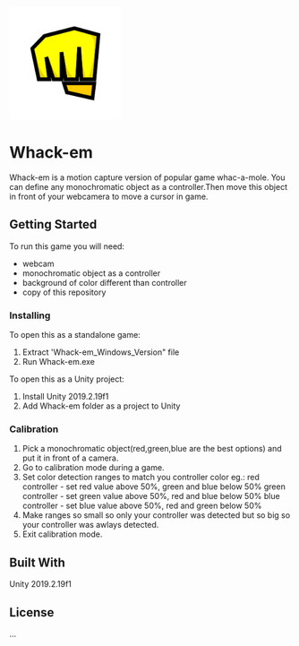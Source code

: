 <img src="Whack-em/Assets/Sprites/simple/marker.png" width="200">

# Whack-em

Whack-em is a motion capture version of popular game whac-a-mole. You can define any monochromatic object as a controller.Then move this object in front of your webcamera to move a cursor in game.

## Getting Started

To run this game you will need:
- webcam
- monochromatic object as a controller
- background of color different than controller
- copy of this repository

### Installing

To open this as a standalone game:
1. Extract 'Whack-em_Windows_Version" file
2. Run Whack-em.exe

To open this as a Unity project:
1. Install Unity 2019.2.19f1
2. Add Whack-em folder as a project to Unity

### Calibration

1. Pick a monochromatic object(red,green,blue are the best options) and put it in front of a camera.
2. Go to calibration mode during a game.
3. Set color detection ranges to match you controller color eg.:
  red controller - set red value above 50%, green and blue below 50%
  green controller - set green value above 50%, red and blue below 50%
  blue controller - set blue value above 50%, red and green below 50%
4. Make ranges so small so only your controller was detected but so big so your controller was awlays detected.
5. Exit calibration mode.

## Built With

Unity 2019.2.19f1

## License

...
